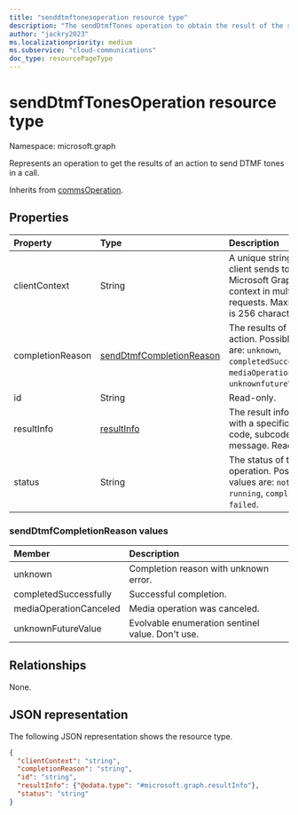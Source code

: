 ```yaml
---
title: "senddtmftonesoperation resource type"
description: "The sendDtmfTones operation to obtain the result of the sendDtmfTones action."
author: "jackry2023"
ms.localizationpriority: medium
ms.subservice: "cloud-communications"
doc_type: resourcePageType
---
```


# sendDtmfTonesOperation resource type

Namespace: microsoft.graph

Represents an operation to get the results of an action to send DTMF tones in a call. 

Inherits from [commsOperation](commsoperation.md).

## Properties

| Property            | Type                        | Description|
|:--------------------|:----------------------------|:-----------------------------------------------------------------------------------|
| clientContext       | String                      | A unique string that the client sends to Microsoft Graph to keep context in multiple requests. Maximum size is 256 characters. |
| completionReason    | [sendDtmfCompletionReason](senddtmftonesoperation.md#senddtmfcompletionreason-values)    | The results of the action. Possible values are: `unknown`, `completedSuccessfully`, `mediaOperationCanceled`, `unknownfutureValue`. |
| id                  | String                      | Read-only.                                                                         |
| resultInfo          | [resultInfo](resultinfo.md) | The result information with a specific status code, subcode, and message. Read-only.        |
| status              | String                      | The status of the operation. Possible values are: `notStarted`, `running`, `completed`, `failed`.               |

### sendDtmfCompletionReason values
| Member            | Description|
|:--------------------|:------------------------------------|
| unknown | Completion reason with unknown error. |
| completedSuccessfully | Successful completion. |
| mediaOperationCanceled | Media operation was canceled. |
| unknownFutureValue | Evolvable enumeration sentinel value. Don't use. |

## Relationships
None.

## JSON representation

The following JSON representation shows the resource type.

<!-- {
  "blockType": "resource",
  "optionalProperties": [

  ],
  "@odata.type": "microsoft.graph.sendDtmfTonesOperation"
}-->
```json
{
  "clientContext": "string",
  "completionReason": "string",
  "id": "string",
  "resultInfo": {"@odata.type": "#microsoft.graph.resultInfo"},
  "status": "string"
}
```

<!-- uuid: 8fcb5dbc-d5aa-4681-8e31-b001d5168d79
2015-10-25 14:57:30 UTC -->
<!--
{
  "type": "#page.annotation",
  "description": "sendDtmfTonesOperation resource",
  "keywords": "",
  "section": "documentation",
  "tocPath": "",
  "suppressions": []
}
-->

